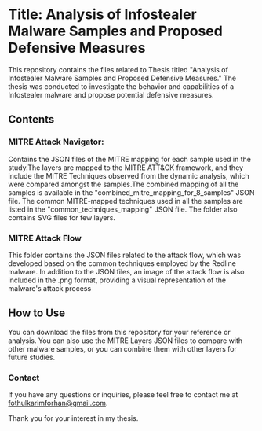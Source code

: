 # Title: Analysis of Infostealer Malware Samples and Proposed Defensive Measures


This repository contains the files related to Thesis titled "Analysis of Infostealer Malware Samples and Proposed Defensive Measures." The thesis was conducted to investigate the behavior and capabilities of a Infostealer malware and propose potential defensive measures.


## Contents
### MITRE Attack Navigator: 
Contains the JSON files of the MITRE mapping for each sample used in the study.The layers are mapped to the MITRE ATT&CK framework, and they include the MITRE Techniques observed from the dynamic analysis, which were compared amongst the samples.The combined mapping of all the samples is available in the "combined_mitre_mapping_for_8_samples" JSON file. The common MITRE-mapped techniques used in all the samples are listed in the "common_techniques_mapping" JSON file. The folder also contains SVG files for few layers.

###  MITRE Attack Flow
This folder contains the JSON files related to the attack flow, which was developed based on the common techniques employed by the Redline malware. In addition to the JSON files, an image of the attack flow is also included in the .png format, providing a visual representation of the malware's attack process

## How to Use
You can download the files from this repository for your reference or analysis. You can also use the MITRE Layers JSON files to compare with other malware samples, or you can combine them with other layers for future studies.

### Contact
If you have any questions or inquiries, please feel free to contact me at fothulkarimforhan@gmail.com.

Thank you for your interest in my thesis.
